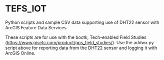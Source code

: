 # TEFS_IOT
Python scripts and sample CSV data supporting use of DHT22 sensor with ArcGIS Feature Data Services

These scripts are for use with the bootk, Tech-enabled Field Studies (https://www.gisetc.com/product/gps_field_studies/).  Use the addwx.py script above for reporting data from the DHT22 sensor and logging it with ArcGIS Online.

